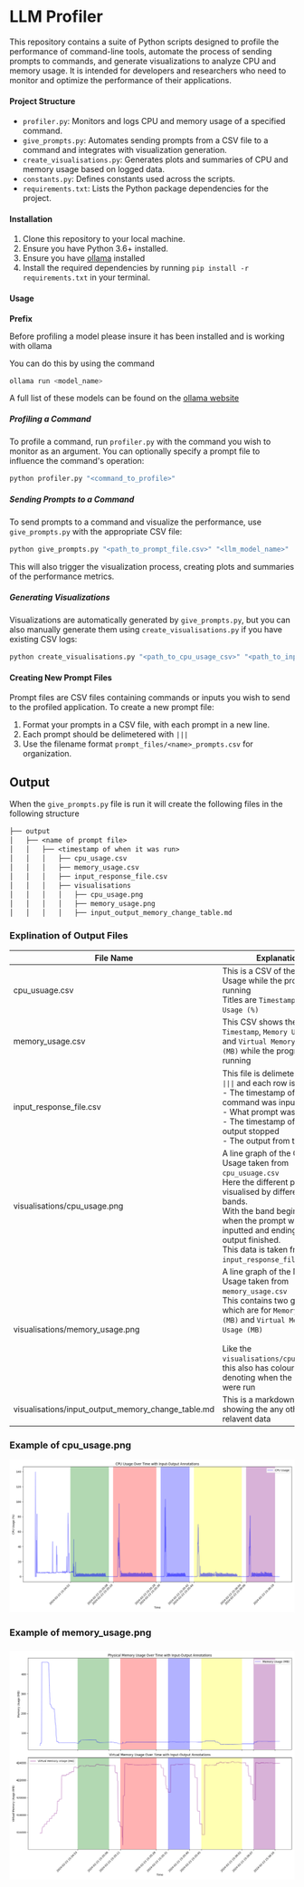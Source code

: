 # LLM Profiler

This repository contains a suite of Python scripts designed to profile the performance of command-line tools, automate the process of sending prompts to commands, and generate visualizations to analyze CPU and memory usage. It is intended for developers and researchers who need to monitor and optimize the performance of their applications.

#### Project Structure
- `profiler.py`: Monitors and logs CPU and memory usage of a specified command.
- `give_prompts.py`: Automates sending prompts from a CSV file to a command and integrates with visualization generation.
- `create_visualisations.py`: Generates plots and summaries of CPU and memory usage based on logged data.
- `constants.py`: Defines constants used across the scripts.
- `requirements.txt`: Lists the Python package dependencies for the project.

#### Installation

1. Clone this repository to your local machine.
2. Ensure you have Python 3.6+ installed.
3. Ensure you have [ollama](https://github.com/ollama/ollama) installed
4. Install the required dependencies by running `pip install -r requirements.txt` in your terminal.

#### Usage

**Prefix**

Before profiling a model please insure it has been installed and is working with ollama

You can do this by using the command

```bash
ollama run <model_name>
```

A full list of these models can be found on the [ollama website](https://ollama.com/)

##### Profiling a Command
To profile a command, run `profiler.py` with the command you wish to monitor as an argument. You can optionally specify a prompt file to influence the command's operation:

```bash
python profiler.py "<command_to_profile>" 
```

##### Sending Prompts to a Command
To send prompts to a command and visualize the performance, use `give_prompts.py` with the appropriate CSV file:

```bash
python give_prompts.py "<path_to_prompt_file.csv>" "<llm_model_name>"
```

This will also trigger the visualization process, creating plots and summaries of the performance metrics.

##### Generating Visualizations
Visualizations are automatically generated by `give_prompts.py`, but you can also manually generate them using `create_visualisations.py` if you have existing CSV logs:

```bash
python create_visualisations.py "<path_to_cpu_usage_csv>" "<path_to_input_output_csv>"
```

#### Creating New Prompt Files
Prompt files are CSV files containing commands or inputs you wish to send to the profiled application. To create a new prompt file:

1. Format your prompts in a CSV file, with each prompt in a new line.
2. Each prompt should be delimetered with `|||` 
3. Use the filename format `prompt_files/<name>_prompts.csv` for organization.

## Output

When the `give_prompts.py` file is run it will create the following files in the following structure 

```
├── output
│   ├── <name of prompt file>
│   │   ├── <timestamp of when it was run>
│   │   │   ├── cpu_usage.csv
│   │   │   ├── memory_usage.csv
│   │   │   ├── input_response_file.csv
│   │   │   ├── visualisations
│   │   │   │   ├── cpu_usage.png
│   │   │   │   ├── memory_usage.png
│   │   │   │   ├── input_output_memory_change_table.md
```

### Explination of Output Files 

| **File Name**                                      | Explanation                                                  |
| -------------------------------------------------- | ------------------------------------------------------------ |
| cpu_usuage.csv                                     | This is a CSV of the CPU Usage while the program is running<br />Titles are `Timestamp` and `CPU Usage (%)` |
| memory_usage.csv                                   | This CSV shows the `Timestamp`, `Memory Usage (MB)` and `Virtual Memory Usage (MB)` while the program is running |
| input_response_file.csv                            | This file is delimetered with `\|\|\|` and each row is:<br />- The timestamp of when the command was inputted <br />- What prompt was inputted <br />- The timestamp of when the output stopped<br />- The output from the LLM |
| visualisations/cpu_usage.png                       | A line graph of the CPU Usage taken from `cpu_usuage.csv` <br />Here the different prompts are visualised by different colour bands.<br />With the band begininging when the prompt was inputted and ending when the output finished. <br />This data is taken from the `input_response_file.csv` |
| visualisations/memory_usage.png                    | A line graph of the Memory Usage taken from `memory_usage.csv` <br />This contains two graphs which are for `Memory Usage (MB)` and `Virtual Memory Usage (MB)`<br /><br />Like the `visualisations/cpu_usage.png` this also has coloured bands denoting when the prompts were run |
| visualisations/input_output_memory_change_table.md | This is a markdown table showing the any other relavent data |

### Example of cpu_usage.png

![example_cpu_usage](./.readme_images/example_cpu_usage.png)

### Example of memory_usage.png

### ![example_memory_usage](./.readme_images/example_memory_usage.png)